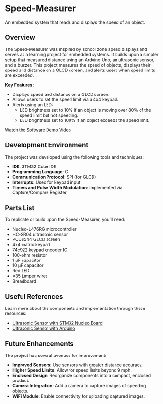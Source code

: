 # Speed-Measurer
An embedded system that reads and displays the speed of an object.

## Overview
The Speed-Measurer was inspired by school zone speed displays and serves as a learning project for embedded systems. It builds upon a simpler setup that measured distance using an Arduino Uno, an ultrasonic sensor, and a buzzer. This project measures the speed of objects, displays their speed and distance on a GLCD screen, and alerts users when speed limits are exceeded.

**Key Features:**
- Displays speed and distance on a GLCD screen.
- Allows users to set the speed limit via a 4x4 keypad.
- Alerts using an LED:
  - LED brightness set to 10% if an object is moving over 80% of the speed limit but not speeding.
  - LED brightness set to 100% if an object exceeds the speed limit.

[Watch the Software Demo Video](https://www.youtube.com)

## Development Environment
The project was developed using the following tools and techniques:
- **IDE**: STM32 Cube IDE
- **Programming Language**: C
- **Communication Protocol**: SPI (for GLCD)
- **Interrupts**: Used for keypad input
- **Timers and Pulse Width Modulation**: Implemented via Capture/Compare Register

## Parts List
To replicate or build upon the Speed-Measurer, you’ll need:
- Nucleo-L476RG microcontroller
- HC-SR04 ultrasonic sensor
- PCD8544 GLCD screen
- 4x4 matrix keypad
- 74c922 keypad encoder IC
- 100-ohm resistor
- 1 µF capacitor
- 10 µF capacitor
- Red LED
- ≈35 jumper wires
- Breadboard

## Useful References
Learn more about the components and implementation through these resources:
- [Ultrasonic Sensor with STM32 Nucleo Board](https://microcontrollerslab.com/hc-sr04-ultrasonic-sensor-stm32-nucleo-stm32cubeide/)
- [Ultrasonic Sensor with Arduino](https://ecelabs.njit.edu/fed101/resources/HC-SR04%20Ultrasonic%20Sensor.pdf)

## Future Enhancements
The project has several avenues for improvement:
- **Improved Sensors**: Use sensors with greater distance accuracy.
- **Higher Speed Limits**: Allow for speed limits beyond 9 mph.
- **Enclosed Design**: Reorganize components into a compact, enclosed product.
- **Camera Integration**: Add a camera to capture images of speeding objects.
- **WiFi Module**: Enable connectivity for uploading captured images.
